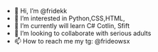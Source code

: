 - 👋 Hi, I’m @fridekk
- 👀 I’m interested in Python,CSS,HTML,
- 🌱 I’m currently will learn C# Cotlin, Sfift
- 💞️ I’m looking to collaborate with  serious adults
- 📫 How to reach me my tg: @frideowsx

<!---
fridekk/fridekk is a ✨ special ✨ repository because its `README.md` (this file) appears on your GitHub profile.
You can click the Preview link to take a look at your changes.
--->

